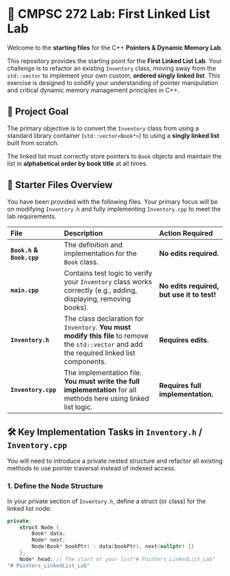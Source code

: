 # 🔬 CMPSC 272 Lab: First Linked List Lab

Welcome to the **starting files** for the C++ **Pointers & Dynamic Memory Lab**.

This repository provides the starting point for the **First Linked List Lab**. Your challenge is to refactor an existing `Inventory` class, moving away from the `std::vector` to implement your own custom, **ordered singly linked list**. This exercise is designed to solidify your understanding of pointer manipulation and critical dynamic memory management principles in C++.

## 🎯 Project Goal

The primary objective is to convert the `Inventory` class from using a standard library container (`std::vector<Book*>`) to using a **singly linked list** built from scratch.

The linked list must correctly store pointers to `Book` objects and maintain the list in **alphabetical order by book title** at all times.

## 📁 Starter Files Overview

You have been provided with the following files. Your primary focus will be on modifying `Inventory.h` and fully implementing `Inventory.cpp` to meet the lab requirements.

| File | Description | Action Required | 
| :--- | :--- | :--- | 
| **`Book.h` & `Book.cpp`** | The definition and implementation for the `Book` class. | **No edits required.** | 
| **`main.cpp`** | Contains test logic to verify your `Inventory` class works correctly (e.g., adding, displaying, removing books). | **No edits required, but use it to test!** | 
| **`Inventory.h`** | The class declaration for `Inventory`. **You must modify this file** to remove the `std::vector` and add the required linked list components. | **Requires edits.** | 
| **`Inventory.cpp`** | The implementation file. **You must write the full implementation** for all methods here using linked list logic. | **Requires full implementation.** | 

## 🛠️ Key Implementation Tasks in `Inventory.h` / `Inventory.cpp`

You will need to introduce a private nested structure and refactor all existing methods to use pointer traversal instead of indexed access.

### 1. Define the Node Structure

In your private section of `Inventory.h`, define a struct (or class) for the linked list node:

```cpp
private:
    struct Node {
        Book* data;
        Node* next;
        Node(Book* bookPtr) : data(bookPtr), next(nullptr) {}
    };
    Node* head; // The start of your list"# Pointers_LinkedList_Lab" 
"# Pointers_LinkedList_Lab" 

